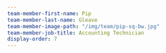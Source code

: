 ```yaml
---
team-member-first-name: Pip
team-member-last-name: Gleave
team-member-image-path: "/img/team/pip-sq-bw.jpg"
team-member-job-title: Accounting Technician
display-order: 7
---
```

